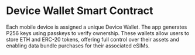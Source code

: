 # Device Wallet Smart Contract

Each mobile device is assigned a unique Device Wallet. The app generates P256 keys using passkeys to verify ownership. These wallets allow users to store ETH and ERC-20 tokens, offering full control over their assets and enabling data bundle purchases for their associated eSIMs.
